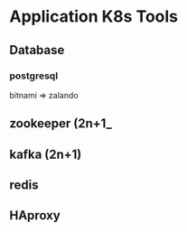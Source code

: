 # Application K8s Tools

## Database
### postgresql
bitnami => zalando

## zookeeper (2n+1_

## kafka (2n+1)

## redis

## HAproxy

